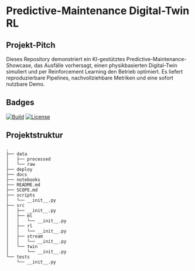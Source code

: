 # Predictive-Maintenance Digital-Twin RL

## Projekt-Pitch
Dieses Repository demonstriert ein KI-gestütztes Predictive-Maintenance-Showcase, das Ausfälle vorhersagt, einen physikbasierten Digital-Twin simuliert und per Reinforcement Learning den Betrieb optimiert. Es liefert reproduzierbare Pipelines, nachvollziehbare Metriken und eine sofort nutzbare Demo.

## Badges
[![Build](https://github.com/<USER>/<REPO>/actions/workflows/ci.yml/badge.svg?branch=main)](https://github.com/J-Fasterling/Anomalie-Detector/actions/workflows/ci.yml)
[![License](https://img.shields.io/badge/license-MIT-blue)](TODO)

## Projektstruktur
```text
.
├── data
│   ├── processed
│   └── raw
├── deploy
├── docs
├── notebooks
├── README.md
├── SCOPE.md
├── scripts
│   └── __init__.py
├── src
│   ├── __init__.py
│   ├── ml
│   │   └── __init__.py
│   ├── rl
│   │   └── __init__.py
│   ├── stream
│   │   └── __init__.py
│   └── twin
│       └── __init__.py
└── tests
    └── __init__.py